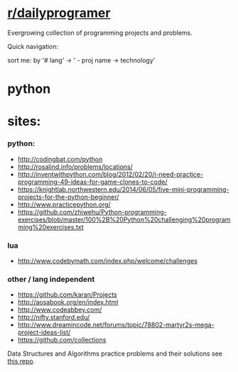 # [r/dailyprogramer](https://www.reddit.com/r/dailyprogrammer)

Evergrowing collection of programming projects and problems. 

Quick navigation:

sort me: by '# lang' -> ' - proj name -> technology'

# python


# sites: 
### python:

- http://codingbat.com/python
- http://rosalind.info/problems/locations/
- http://inventwithpython.com/blog/2012/02/20/i-need-practice-programming-49-ideas-for-game-clones-to-code/
- https://knightlab.northwestern.edu/2014/06/05/five-mini-programming-projects-for-the-python-beginner/
- http://www.practicepython.org/
- https://github.com/zhiwehu/Python-programming-exercises/blob/master/100%2B%20Python%20challenging%20programming%20exercises.txt

### lua

- http://www.codebymath.com/index.php/welcome/challenges

### other / lang independent

- https://github.com/karan/Projects
- http://aosabook.org/en/index.html
- http://www.codeabbey.com/
- http://nifty.stanford.edu/
- http://www.dreamincode.net/forums/topic/78802-martyr2s-mega-project-ideas-list/
- https://github.com/collections

Data Structures and Algorithms practice problems and their solutions see [this repo](https://github.com/frainfreeze/DSA-pps).